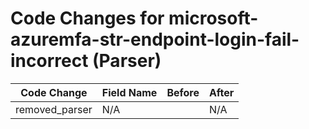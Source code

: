# Code Changes for microsoft-azuremfa-str-endpoint-login-fail-incorrect (Parser)

| Code Change | Field Name | Before | After |
|-------------|------------|--------|-------|
| removed_parser | N/A |  | N/A |